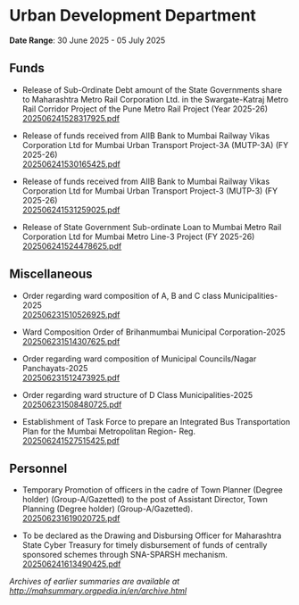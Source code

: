 # Urban Development Department

**Date Range**: 30 June 2025 - 05 July 2025


## Funds
- Release of Sub-Ordinate Debt amount of the State Governments share to Maharashtra Metro Rail Corporation Ltd. in the Swargate-Katraj Metro Rail Corridor Project of the Pune Metro Rail Project (Year 2025-26)\
  [202506241528317925.pdf](https://gr.maharashtra.gov.in/Site/Upload/Government%20Resolutions/English/202506241528317925.pdf)

- Release of funds received from AIIB Bank to Mumbai Railway Vikas Corporation Ltd for Mumbai Urban Transport Project-3A (MUTP-3A) (FY 2025-26)\
  [202506241530165425.pdf](https://gr.maharashtra.gov.in/Site/Upload/Government%20Resolutions/English/202506241530165425.pdf)

- Release of funds received from AIIB Bank to Mumbai Railway Vikas Corporation Ltd for Mumbai Urban Transport Project-3 (MUTP-3) (FY 2025-26)\
  [202506241531259025.pdf](https://gr.maharashtra.gov.in/Site/Upload/Government%20Resolutions/English/202506241531259025.pdf)

- Release of State Government Sub-ordinate Loan to Mumbai Metro Rail Corporation Ltd for Mumbai Metro Line-3 Project (FY 2025-26)\
  [202506241524478625.pdf](https://gr.maharashtra.gov.in/Site/Upload/Government%20Resolutions/English/202506241524478625.pdf)

## Miscellaneous
- Order regarding ward composition of A, B and C class Municipalities-2025\
  [202506231510526925.pdf](https://gr.maharashtra.gov.in/Site/Upload/Government%20Resolutions/English/202506231510526925.pdf)

- Ward Composition Order of Brihanmumbai Municipal Corporation-2025\
  [202506231514307625.pdf](https://gr.maharashtra.gov.in/Site/Upload/Government%20Resolutions/English/202506231514307625.pdf)

- Order regarding ward composition of Municipal Councils/Nagar Panchayats-2025\
  [202506231512473925.pdf](https://gr.maharashtra.gov.in/Site/Upload/Government%20Resolutions/English/202506231512473925.pdf)

- Order regarding ward structure of D Class Municipalities-2025\
  [202506231508480725.pdf](https://gr.maharashtra.gov.in/Site/Upload/Government%20Resolutions/English/202506231508480725.pdf)

- Establishment of Task Force to prepare an Integrated Bus Transportation Plan for the Mumbai Metropolitan Region- Reg.\
  [202506241527515425.pdf](https://gr.maharashtra.gov.in/Site/Upload/Government%20Resolutions/English/202506241527515425.pdf)

## Personnel
- Temporary Promotion of officers in the cadre of Town Planner (Degree holder) (Group-A/Gazetted) to the post of Assistant Director, Town Planning (Degree holder) (Group-A/Gazetted).\
  [202506231619020725.pdf](https://gr.maharashtra.gov.in/Site/Upload/Government%20Resolutions/English/202506231619020725.pdf)

- To be declared as the Drawing and Disbursing Officer for Maharashtra State Cyber Treasury for timely disbursement of funds of centrally sponsored schemes through SNA-SPARSH mechanism.\
  [202506241613490425.pdf](https://gr.maharashtra.gov.in/Site/Upload/Government%20Resolutions/English/202506241613490425.pdf)


*Archives of earlier summaries are available at http://mahsummary.orgpedia.in/en/archive.html*